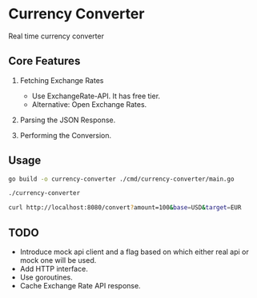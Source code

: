 # Currency Converter

Real time currency converter

## Core Features

1. Fetching Exchange Rates
    - Use ExchangeRate-API. It has free tier.   
    - Alternative: Open Exchange Rates.

2. Parsing the JSON Response.

3. Performing the Conversion.

## Usage

```bash
go build -o currency-converter ./cmd/currency-converter/main.go
```

```bash
./currency-converter
```

```bash
curl http://localhost:8080/convert?amount=100&base=USD&target=EUR
```

## TODO 
- Introduce mock api client and a flag based on which either real api or mock one will be used.
- Add HTTP interface.
- Use goroutines.
- Cache Exchange Rate API response.
